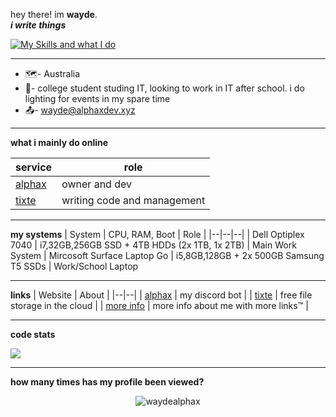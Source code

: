 hey there! im **wayde**.  
***i write things***

[![My Skills and what I do](https://skillicons.dev/icons?i=cs,bash,cloudflare,docker,dotnet,firebase,git,html,linux,mysql,nginx,py,vscode)](https://skillicons.dev)

-------

- 🗺️- Australia
- 🏢- college student studing IT, looking to work in IT after school. i do lighting for events in my spare time
- 📤- wayde@alphaxdev.xyz

------------
**what i mainly do online**

| service |  role 
|--|--|
| [alphax](https://bot.alphaxdev.xyz) | owner and dev  |
| [tixte](tixte.com) | writing code and management  |

------------

**my systems**
| System | CPU, RAM, Boot | Role |
|--|--|--|
| Dell Optiplex 7040 | i7,32GB,256GB SSD + 4TB HDDs (2x 1TB, 1x 2TB) | Main Work System
| Mircosoft Surface Laptop Go | i5,8GB,128GB + 2x 500GB Samsung T5 SSDs | Work/School Laptop

------------

**links**
| Website | About |
|--|--|
| [alphax](https://bot.alphaxdev.xyz) | my discord bot |
| [tixte](https://tixte.com) | free file storage in the cloud |
| [more info](https://me.wayde.codes) | more info about me with more links:tm: |

------------
**code stats**

<a align="center" href="https://github.com/anuraghazra/github-readme-stats">
  <img align="center" src="https://github-readme-stats.vercel.app/api?username=waydealphax&count_private=true&theme=synthwave&show_icons=false" /> 
</a>

------------

**how many times has my profile been viewed?**

 <p align="center"> <img src="https://komarev.com/ghpvc/?username=waydealphax&label=Profile%20views&color=00ffff&style=flat" alt="waydealphax" /> </p>
 
